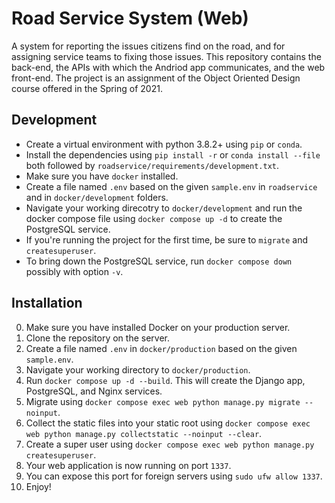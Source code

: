 # Road Service System (Web)
A system for reporting the issues citizens find on the road, and for assigning service teams to fixing those issues. This repository contains the back-end, the APIs with which the Andriod app communicates, and the web front-end. The project is an assignment of the Object Oriented Design course offered in the Spring of 2021.

## Development
* Create a virtual environment with python 3.8.2+ using `pip` or `conda`.
* Install the dependencies using `pip install -r` or `conda install --file` both followed by `roadservice/requirements/development.txt`.
* Make sure you have `docker` installed.
* Create a file named `.env` based on the given `sample.env` in `roadservice` and in `docker/development` folders.
* Navigate your working direcotry to `docker/development` and run the docker compose file using `docker compose up -d` to create the PostgreSQL service.
* If you're running the project for the first time, be sure to `migrate` and `createsuperuser`.
* To bring down the PostgreSQL service, run `docker compose down` possibly with option `-v`.

## Installation
0. Make sure you have installed Docker on your production server. 
1. Clone the repository on the server.
2. Create a file named `.env` in `docker/production` based on the given `sample.env`.
3. Navigate your working directory to `docker/production`.
4. Run `docker compose up -d --build`. This will create the Django app, PostgreSQL, and Nginx services.
5. Migrate using `docker compose exec web python manage.py migrate --noinput`.
6. Collect the static files into your static root using `docker compose exec web python manage.py collectstatic --noinput --clear`.
7. Create a super user using `docker compose exec web python manage.py createsuperuser`.
8. Your web application is now running on port `1337`.
9. You can expose this port for foreign servers using `sudo ufw allow 1337`.
10. Enjoy!
